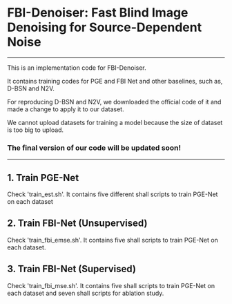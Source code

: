 # FBI-Denoiser: Fast Blind Image Denoising for Source-Dependent Noise

------

This is an implementation code for FBI-Denoiser.

It contains training codes for PGE and FBI Net and other baselines, such as, D-BSN and N2V.

For reproducing D-BSN and N2V, we downloaded the official code of it and made a change to apply it to our dataset.

We cannot upload datasets for training a model because the size of dataset is too big to upload.

### The final version of our code will be updated soon!

------

## 1. Train PGE-Net

Check 'train_est.sh'. It contains five different shall scripts to train PGE-Net on each dataset

## 2. Train FBI-Net (Unsupervised)

Check 'train_fbi_emse.sh'. It contains five shall scripts to train PGE-Net on each dataset.

## 3. Train FBI-Net (Supervised)

Check 'train_fbi_mse.sh'. It contains five shall scripts to train PGE-Net on each dataset and seven shall scripts for ablation study.

